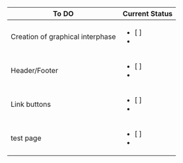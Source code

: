 | To DO                            | Current Status        |      
|----------------------------------|-----------------------|
| Creation of graphical interphase | <ul><li>[ ] </li><li> | 
| Header/Footer                    | <ul><li>[ ] </li><li> | 
| Link buttons                     | <ul><li>[ ] </li><li> |
| test page                        | <ul><li>[ ] </li><li> |
